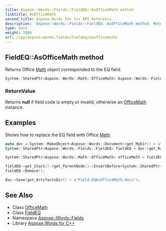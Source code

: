 ```yaml
---
title: Aspose::Words::Fields::FieldEQ::AsOfficeMath method
linktitle: AsOfficeMath
second_title: Aspose.Words for C++ API Reference
description: 'Aspose::Words::Fields::FieldEQ::AsOfficeMath method. Returns Office Math object corresponded to the EQ field in C++.'
type: docs
weight: 2000
url: /cpp/aspose.words.fields/fieldeq/asofficemath/
---
```

## FieldEQ::AsOfficeMath method


Returns Office [Math](../../../aspose.words.math/) object corresponded to the EQ field.

```cpp
System::SharedPtr<Aspose::Words::Math::OfficeMath> Aspose::Words::Fields::FieldEQ::AsOfficeMath()
```


### ReturnValue

Returns **null** if field code is empty or invalid, otherwise an [OfficeMath](../../../aspose.words.math/officemath/) instance.

## Examples



Shows how to replace the EQ field with Office [Math](../../../aspose.words.math/). 
```cpp
auto doc = System::MakeObject<Aspose::Words::Document>(get_MyDir() + u"Field sample - EQ.docx");
System::SharedPtr<Aspose::Words::Fields::FieldEQ> fieldEQ = doc->get_Range()->get_Fields()->LINQ_OfType<System::SharedPtr<Aspose::Words::Fields::FieldEQ> >()->LINQ_First();

System::SharedPtr<Aspose::Words::Math::OfficeMath> officeMath = fieldEQ->AsOfficeMath();

fieldEQ->get_Start()->get_ParentNode()->InsertBefore<System::SharedPtr<Aspose::Words::Math::OfficeMath>>(officeMath, fieldEQ->get_Start());
fieldEQ->Remove();

doc->Save(get_ArtifactsDir() + u"Field.EQAsOfficeMath.docx");
```

## See Also

* Class [OfficeMath](../../../aspose.words.math/officemath/)
* Class [FieldEQ](../)
* Namespace [Aspose::Words::Fields](../../)
* Library [Aspose.Words for C++](../../../)
